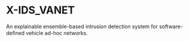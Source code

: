 # X-IDS_VANET
An explainable ensemble-based intrusion detection system for software-deﬁned vehicle ad-hoc networks.
